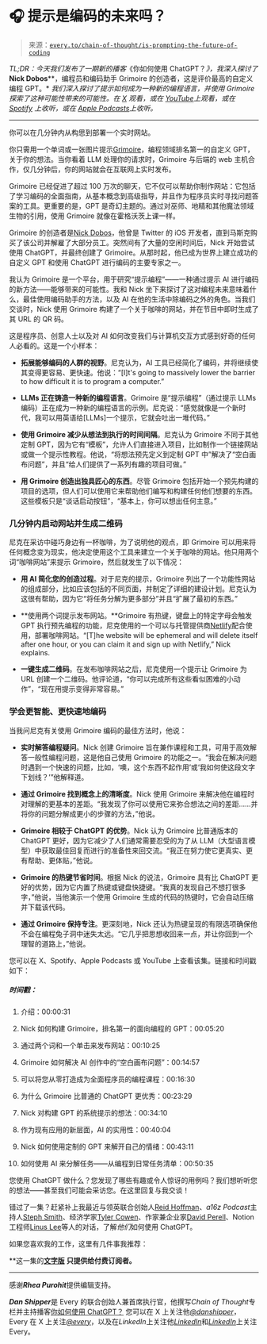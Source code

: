 <!--yml

类别：COT 专栏

日期：2024-05-08 11:02:30

-->

# 🎧 提示是编码的未来吗？

> 来源：[`every.to/chain-of-thought/is-prompting-the-future-of-coding`](https://every.to/chain-of-thought/is-prompting-the-future-of-coding)

*TL;DR：今天我们发布了一期新的播客*《你如何使用 ChatGPT？*》，我深入探讨了***Nick Dobos****，编程员和编码助手 Grimoire 的创造者，这是评价最高的自定义编程 GPT。* *我们深入探讨了提示如何成为一种新的编程语言，并使用 Grimoire 探索了这种可能性带来的可能性。在* [*X*](https://twitter.com/danshipper/status/1785668238631665943) *观看，或在* [*YouTube*](https://www.youtube.com/watch?v=wK6UpkjPd4I)*上观看，或在* [*Spotify*](https://open.spotify.com/episode/26C6mIzxOATCXIg4CU1S68?si=aefe84fdcb1b4e3d&nd=1&dlsi=558c41b83af24dfd) *上收听，或在* [*Apple Podcasts*](https://podcasts.apple.com/us/podcast/how-do-you-use-chatgpt/id1719789201?i=1000654179053)*上收听。*

* * *

你可以在几分钟内从构思到部署一个实时网站。

你只需用一个单词或一张图片提示[Grimoire](https://chat.openai.com/g/g-n7Rs0IK86-grimoire)，编程领域排名第一的自定义 GPT，关于你的想法。当你看着 LLM 处理你的请求时，Grimoire 与后端的 web 主机合作，仅几分钟后，你的网站就会在互联网上实时发布。

Grimoire 已经促进了超过 100 万次的聊天，它不仅可以帮助你制作网站：它包括了学习编码的全面指南，从基本概念到高级指导，并且作为程序员实时寻找问题答案的工具。更重要的是，GPT 是奇幻主题的。通过对巫师、地精和其他魔法领域生物的引用，使用 Grimoire 就像在霍格沃茨上课一样。

Grimoire 的创造者是[Nick Dobos](https://twitter.com/NickADobos)，他曾是 Twitter 的 iOS 开发者，直到马斯克购买了该公司并解雇了大部分员工。突然间有了大量的空闲时间后，Nick 开始尝试使用 ChatGPT，并最终创建了 Grimoire。从那时起，他已成为世界上建立成功的自定义 GPT 和使用 ChatGPT 进行编码的主要专家之一。

我认为 Grimoire 是一个平台，用于研究“提示编程”——一种通过提示 AI 进行编码的新方法——能够带来的可能性。我和 Nick 坐下来探讨了这对编程未来意味着什么，最佳使用编码助手的方法，以及 AI 在他的生活中除编码之外的角色。当我们交谈时，Nick 使用 Grimoire 构建了一个关于咖啡的网站，并在节目中即时生成了其 URL 的 QR 码。

这是程序员、创意人士以及对 AI 如何改变我们与计算机交互方式感到好奇的任何人必看的。这是一个小样本：

+   **拓展能够编码的人群的视野**。尼克认为，AI 工具已经简化了编码，并将继续使其变得更容易、更快速。他说：“[I]t's going to massively lower the barrier to how difficult it is to program a computer.”

+   **LLMs 正在铸造一种新的编程语言**。Grimoire 是“提示编程”（通过提示 LLMs 编码）正在成为一种新的编程语言的示例。尼克说：“感觉就像是一个新时代，我可以用英语给[LLMs]一个提示，它就会吐出一堆代码。”

+   **使用 Grimoire 减少从想法到执行的时间间隔**。尼克认为 Grimoire 不同于其他定制 GPT，因为它有“模板”，允许人们直接进入项目，比如制作一个链接网站或做一个提示性教程。他说，“将想法预先定义到定制 GPT 中”解决了“空白画布问题”，并且“给人们提供了一系列有趣的项目可做。”

+   **用 Grimoire 创造出独具匠心的东西**。尽管 Grimoire 包括开始一个预先构建的项目的选项，但人们可以使用它来帮助他们编写和构建任何他们想要的东西。这些模板只是“谈话启动按钮”，“基本上，你可以想出任何主意。”

### 几分钟内启动网站并生成二维码

尼克在采访中碰巧身边有一杯咖啡，为了说明他的观点，即 Grimoire 可以用来将任何概念变为现实，他决定使用这个工具来建立一个关于咖啡的网站。他只用两个词“咖啡网站”来提示 Grimoire，然后就发生了以下情况：

+   **用 AI 简化您的创造过程**。对于尼克的提示，Grimoire 列出了一个功能性网站的组成部分，比如应该包括的不同页面，并制定了详细的建设计划。尼克认为这很有帮助，因为它“将任务分解为更多部分”并且“扩展了最初的东西。”

+   **使用两个词提示发布网站。**Grimoire 有热键，键盘上的特定字母会触发 GPT 执行预先编程的功能，尼克使用的一个可以与托管提供商[Netlify](https://www.netlify.com/)配合使用，部署咖啡网站。“[T]he website will be ephemeral and will delete itself after one hour, or you can claim it and sign up with Netlify,” Nick explains.

+   **一键生成二维码**。在发布咖啡网站之后，尼克使用一个提示让 Grimoire 为 URL 创建一个二维码。他评论道，“你可以完成所有这些看似困难的小动作”，“现在用提示变得非常容易。”

### 学会更智能、更快速地编码

当我问尼克有关使用 Grimoire 编码的最佳方法时，他说：

+   **实时解答编程疑问**。Nick 创建 Grimoire 旨在兼作课程和工具，可用于高效解答一般性编程问题，这是他自己使用 Grimoire 的功能之一。“我会在解决问题时遇到一个快速的问题，比如，‘噢，这个东西不起作用’或‘我如何使这段文字下划线？’”他解释道。

+   **通过 Grimoire 找到概念上的清晰度**。Nick 使用 Grimoire 来解决他在编程时对理解的更基本的差距。“我发现了你可以使用它来弥合想法之间的差距……并将你的问题分解成更小的步骤的方法，”他说。

+   **Grimoire 相较于 ChatGPT 的优势**。Nick 认为 Grimoire 比普通版本的 ChatGPT 更好，因为它减少了人们通常需要忍受的为了从 LLM（大型语言模型）中获取最佳回复而进行的准备性来回交流。“我正在努力使它更真实、更有帮助、更体贴，”他说。

+   **Grimoire 的热键节省时间**。根据 Nick 的说法，Grimoire 具有比 ChatGPT 更好的优势，因为它内置了热键或键盘快捷键。“我真的发现自己不想打很多字，”他说，当他演示一个使用 Grimoire 生成的代码的热键时，它会自动压缩并下载该代码。

+   **通过 Grimoire 保持专注**。更深刻地，Nick 还认为热键呈现的有限选项确保他不会在编程兔子洞中迷失太远。“它几乎把思想收回来一点，并让你回到一个理智的道路上，”他说。

您可以在 X、Spotify、Apple Podcasts 或 YouTube 上查看该集。链接和时间戳如下：

##### 时间戳：

1.  介绍：00:00:31

1.  Nick 如何构建 Grimoire，排名第一的面向编程的 GPT：00:05:20

1.  通过两个词和一个单击来发布网站：00:10:25

1.  Grimoire 如何解决 AI 创作中的“空白画布问题”：00:14:57

1.  可以将您从零打造成为全面程序员的编程课程：00:16:30

1.  为什么 Grimoire 比普通的 ChatGPT 更优秀：00:23:29

1.  Nick 对构建 GPT 的系统提示的想法：00:34:10

1.  作为现有应用的新层面，AI 的实用性：00:40:04

1.  Nick 如何使用定制的 GPT 来解开自己的情绪：00:43:11

1.  如何使用 AI 来分解任务——从编程到日常任务清单：00:50:35

您使用 ChatGPT 做什么？您发现了哪些有趣或令人惊讶的用例吗？我们想听听您的想法——甚至我们可能会采访您。在这里回复与我交谈！

错过了一集？赶紧补上我最近与领英联合创始人[Reid Hoffman](https://every.to/chain-of-thought/reid-hoffman-on-how-ai-might-answer-our-biggest-questions)、*a16z Podcast*主持人[Steph Smith](https://every.to/chain-of-thought/how-to-find-your-next-big-idea-hiding-on-the-internet)、经济学家[Tyler Cowen](https://every.to/chain-of-thought/economist-tyler-cowen-on-how-chatgpt-is-changing-your-job)、作家兼企业家[David Perell](https://every.to/chain-of-thought/how-david-perell-uses-chatgpt-to-write-for-millions)、Notion 工程师[Linus Lee](https://every.to/chain-of-thought/how-an-ai-researcher-uses-chatgpt-and-notion-ai)等人的对话，了解*他们*如何使用 ChatGPT。

如果您喜欢我的工作，这里有几件事我推荐：

**这一集的[**文字版**](https://every.to/chain-of-thought/transcript-is-prompting-the-future-of-coding) **只提供给付费订阅者。**

* * *

感谢***Rhea Purohit***提供编辑支持。

***Dan Shipper***是 Every 的联合创始人兼首席执行官，他撰写*Chain of Thought*专栏并主持播客[你如何使用 ChatGPT？](https://open.spotify.com/show/5qX1nRTaFsfWdmdj5JWO1G) 您可以在 X 上关注他[*@danshipper*](https://twitter.com/danshipper)，Every 在 X 上关注[*@every*](https://twitter.com/every)，以及在*LinkedIn*上关注他[*LinkedIn*](https://www.linkedin.com/in/danshipper/)和[*LinkedIn*](https://www.linkedin.com/company/everyinc/)上关注 Every。
